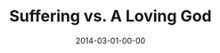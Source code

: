 ---
layout: message
category: message
series: "Heavyweights 2"
title: "Suffering vs. A Loving God"
date: 2014-03-01-00-00
message_id: 850
audio: "http://s3.amazonaws.com/crossroads-media/messages/audio/heavyweights2_wk4.mp3"
audio-duration: "56:39"
program: "http://s3.amazonaws.com/crossroads-media/documents/03_01-02_14Program.pdf"
description: "If God is so loving, why is there suffering in the world?"
video: "http://s3.amazonaws.com/crossroads-media/messages/video/heavyweights2_wk4.mp4"
video-duration: "56:39"
video-image: "http://s3.amazonaws.com/crossroads-media/images/heavyweights2_wk4_still.jpg"
tag: 
 - brian-wells
 - crossroads
 - crossroads-church
 - suffering
 - love
 - program
 - heavyweights
explicit: false
---
